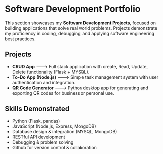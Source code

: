 # Software Development Portfolio

This section showcases my **Software Development Projects**, focused on building applications that solve real world problems. Projects demonstrate my proficiency in coding, debugging, and applying software engineering best practices.

## Projects
- **CRUD App** ---> Full stack application with create, Read, Update, Delete functionality (Flask + MYSQL).
- **To-Do App (Node.js)** ---> Simple task management system with user authentication and integration.
- **QR Code Generator** ---> Python desktop app for generating and exporting QR codes for business or personal use.


## Skills Demonstrated
- Python (Flask, pandas)
- JavaScript (Node.js, Express, MongoDB)
- Database design & integration (MYSQL, MongoDB)
- RESTful API development
- Debugging & problem solving
- Github for version control & collaboration